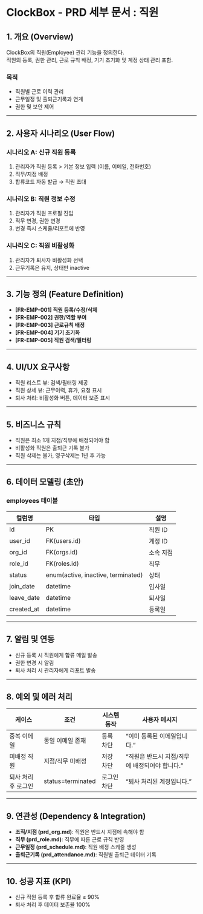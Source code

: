 # ClockBox - PRD 세부 문서 : 직원

## 1. 개요 (Overview)
ClockBox의 직원(Employee) 관리 기능을 정의한다.  
직원의 등록, 권한 관리, 근로 규칙 배정, 기기 초기화 및 계정 상태 관리 포함.

### 목적
- 직원별 근로 이력 관리
- 근무일정 및 출퇴근기록과 연계
- 권한 및 보안 제어

---

## 2. 사용자 시나리오 (User Flow)
### 시나리오 A: 신규 직원 등록
1. 관리자가 직원 등록 > 기본 정보 입력 (이름, 이메일, 전화번호)
2. 직무/지점 배정
3. 합류코드 자동 발급 → 직원 초대

### 시나리오 B: 직원 정보 수정
1. 관리자가 직원 프로필 진입
2. 직무 변경, 권한 변경
3. 변경 즉시 스케줄/리포트에 반영

### 시나리오 C: 직원 비활성화
1. 관리자가 퇴사자 비활성화 선택
2. 근무기록은 유지, 상태만 inactive

---

## 3. 기능 정의 (Feature Definition)
- **[FR-EMP-001] 직원 등록/수정/삭제**
- **[FR-EMP-002] 권한/역할 부여**
- **[FR-EMP-003] 근로규칙 배정**
- **[FR-EMP-004] 기기 초기화**
- **[FR-EMP-005] 직원 검색/필터링**

---

## 4. UI/UX 요구사항
- 직원 리스트 뷰: 검색/필터링 제공
- 직원 상세 뷰: 근무이력, 휴가, 요청 표시
- 퇴사 처리: 비활성화 버튼, 데이터 보존 표시

---

## 5. 비즈니스 규칙
- 직원은 최소 1개 지점/직무에 배정되어야 함
- 비활성화 직원은 출퇴근 기록 불가
- 직원 삭제는 불가, 영구삭제는 1년 후 가능

---

## 6. 데이터 모델링 (초안)
### employees 테이블
| 컬럼명 | 타입 | 설명 |
|--------|------|------|
| id | PK | 직원 ID |
| user_id | FK(users.id) | 계정 ID |
| org_id | FK(orgs.id) | 소속 지점 |
| role_id | FK(roles.id) | 직무 |
| status | enum(active, inactive, terminated) | 상태 |
| join_date | datetime | 입사일 |
| leave_date | datetime | 퇴사일 |
| created_at | datetime | 등록일 |

---

## 7. 알림 및 연동
- 신규 등록 시 직원에게 합류 메일 발송
- 권한 변경 시 알림
- 퇴사 처리 시 관리자에게 리포트 발송

---

## 8. 예외 및 에러 처리
| 케이스 | 조건 | 시스템 동작 | 사용자 메시지 |
|--------|------|------------|--------------|
| 중복 이메일 | 동일 이메일 존재 | 등록 차단 | “이미 등록된 이메일입니다.” |
| 미배정 직원 | 지점/직무 미배정 | 저장 차단 | “직원은 반드시 지점/직무에 배정되어야 합니다.” |
| 퇴사 처리 후 로그인 | status=terminated | 로그인 차단 | “퇴사 처리된 계정입니다.” |

---

## 9. 연관성 (Dependency & Integration)
- **조직/지점 (prd_org.md)**: 직원은 반드시 지점에 속해야 함
- **직무 (prd_role.md)**: 직무에 따른 근로 규칙 반영
- **근무일정 (prd_schedule.md)**: 직원 배정 스케줄 생성
- **출퇴근기록 (prd_attendance.md)**: 직원별 출퇴근 데이터 기록

---

## 10. 성공 지표 (KPI)
- 신규 직원 등록 후 합류 완료율 ≥ 90%
- 퇴사 처리 후 데이터 보존율 100%
